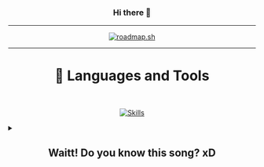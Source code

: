 <h3 align='center'> Hi there 👋 </h3>

---

<div align='center'>
  
[![roadmap.sh](https://roadmap.sh/card/wide/670bf8c7791f57dd60a4405d?variant=dark)](https://roadmap.sh) 

</div>

---

<h1 align='center'> 🚀 Languages and Tools </h1>

<br>
<p align="center">
  <a href="https://skillicons.dev">
    <img src="https://skillicons.dev/icons?i=html,css,tailwind,js,ts,cs,go,react,nextjs,vue,threejs,nodejs,express,redux,mongodb,prisma,redis,jest,postman,docker,git" alt="Skills" />
  </a>
</p>

<details>
  <summary><h2 align='center'>Waitt! Do you know this song? xD</h2></summary>
  <br>

<p align='center'>
  
[![spotify-github-profile](https://spotify-github-profile.kittinanx.com/api/view?uid=31j3kcr6e67zb754exby27udxpsq&cover_image=true&theme=default&show_offline=false&background_color=000000&interchange=false&bar_color_cover=false)](https://spotify-github-profile.kittinanx.com/api/view?uid=31j3kcr6e67zb754exby27udxpsq&redirect=true)

</p>
</details>
<!--
**pirateskinerx/pirateskinerx** is a ✨ _special_ ✨ repository because its `README.md` (this file) appears on your GitHub profile.

Here are some ideas to get you started:

- 🔭 I’m currently working on Front-End Development.
- 🌱 I’m currently learning Back-End.
- 👯 I’m looking to collaborate on ...
- 🤔 I’m looking for help with ...
- 💬 Ask me about ...
- 📫 How to reach me: ...
- 😄 Pronouns: ...
- ⚡ Fun fact: lol
-->

